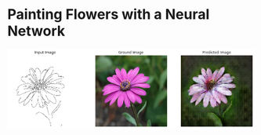 # Painting Flowers with a Neural Network

<p align="center">
  <img src="Images/test.png" width = 650>
</p>
